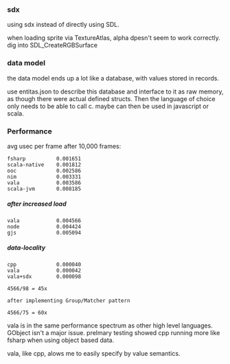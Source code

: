 ### sdx

using sdx instead of directly using SDL. 

when loading sprite via TextureAtlas, alpha dpesn't seem to work correctly.
dig into SDL_CreateRGBSurface

### data model

the data model ends up a lot like a database, with values stored in records.

use entitas.json to describe this database and interface to it as raw memory, as though there were actual defined structs. Then the language of choice only needs to be able to call c. maybe can then be used in javascript or scala.

### Performance

avg usec per frame after 10,000 frames:

    fsharp          0.001651
    scala-native    0.001812
    ooc             0.002586
    nim             0.003331	
    vala	        0.003586
    scala-jvm       0.008185	

##### after increased load

    vala            0.004566
    node            0.004424
    gjs             0.005094

##### data-locality

    cpp             0.000040
    vala            0.000042
    vala+sdx        0.000098   

    4566/98 = 45x  

    after implementing Group/Matcher pattern

    4566/75 = 60x



vala is in the same performance spectrum as other high level languages. GObject isn't a major issue. prelmary testing showed cpp running more like fsharp when using object based data. 

vala, like cpp, alows me to easily specify by value semantics. 





